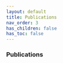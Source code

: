 ```yaml
---
layout: default
title: Publications
nav_order: 3
has_children: false
has_toc: false
---
```


### Publications

